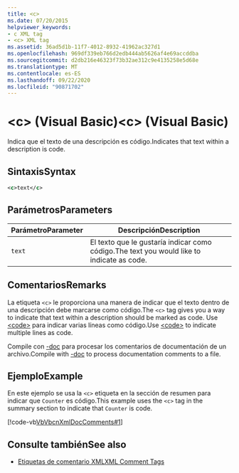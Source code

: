 ```yaml
---
title: <c>
ms.date: 07/20/2015
helpviewer_keywords:
- c XML tag
- <c> XML tag
ms.assetid: 36ad5d1b-11f7-4012-8932-41962ac327d1
ms.openlocfilehash: 969df339eb766d2edb444ab5626af4e69accddba
ms.sourcegitcommit: d2db216e46323f73b32ae312c9e4135258e5d68e
ms.translationtype: MT
ms.contentlocale: es-ES
ms.lasthandoff: 09/22/2020
ms.locfileid: "90871702"
---
```

# <a name="c-visual-basic"></a><span data-ttu-id="27223-101">\<c> (Visual Basic)</span><span class="sxs-lookup"><span data-stu-id="27223-101">\<c> (Visual Basic)</span></span>

<span data-ttu-id="27223-102">Indica que el texto de una descripción es código.</span><span class="sxs-lookup"><span data-stu-id="27223-102">Indicates that text within a description is code.</span></span>  
  
## <a name="syntax"></a><span data-ttu-id="27223-103">Sintaxis</span><span class="sxs-lookup"><span data-stu-id="27223-103">Syntax</span></span>  
  
```xml  
<c>text</c>  
```  
  
## <a name="parameters"></a><span data-ttu-id="27223-104">Parámetros</span><span class="sxs-lookup"><span data-stu-id="27223-104">Parameters</span></span>  
  
|<span data-ttu-id="27223-105">Parámetro</span><span class="sxs-lookup"><span data-stu-id="27223-105">Parameter</span></span>|<span data-ttu-id="27223-106">Descripción</span><span class="sxs-lookup"><span data-stu-id="27223-106">Description</span></span>|  
|---|---|  
|`text`|<span data-ttu-id="27223-107">El texto que le gustaría indicar como código.</span><span class="sxs-lookup"><span data-stu-id="27223-107">The text you would like to indicate as code.</span></span>|  
  
## <a name="remarks"></a><span data-ttu-id="27223-108">Comentarios</span><span class="sxs-lookup"><span data-stu-id="27223-108">Remarks</span></span>  

 <span data-ttu-id="27223-109">La etiqueta `<c>` le proporciona una manera de indicar que el texto dentro de una descripción debe marcarse como código.</span><span class="sxs-lookup"><span data-stu-id="27223-109">The `<c>` tag gives you a way to indicate that text within a description should be marked as code.</span></span> <span data-ttu-id="27223-110">Use [\<code>](code.md) para indicar varias líneas como código.</span><span class="sxs-lookup"><span data-stu-id="27223-110">Use [\<code>](code.md) to indicate multiple lines as code.</span></span>  
  
 <span data-ttu-id="27223-111">Compile con [-doc](../../reference/command-line-compiler/doc.md) para procesar los comentarios de documentación de un archivo.</span><span class="sxs-lookup"><span data-stu-id="27223-111">Compile with [-doc](../../reference/command-line-compiler/doc.md) to process documentation comments to a file.</span></span>  
  
## <a name="example"></a><span data-ttu-id="27223-112">Ejemplo</span><span class="sxs-lookup"><span data-stu-id="27223-112">Example</span></span>  

 <span data-ttu-id="27223-113">En este ejemplo se usa la `<c>` etiqueta en la sección de resumen para indicar que `Counter` es código.</span><span class="sxs-lookup"><span data-stu-id="27223-113">This example uses the `<c>` tag in the summary section to indicate that `Counter` is code.</span></span>  
  
 [!code-vb[VbVbcnXmlDocComments#1](~/samples/snippets/visualbasic/VS_Snippets_VBCSharp/VbVbcnXmlDocComments/VB/Class1.vb#1)]  
  
## <a name="see-also"></a><span data-ttu-id="27223-114">Consulte también</span><span class="sxs-lookup"><span data-stu-id="27223-114">See also</span></span>

- [<span data-ttu-id="27223-115">Etiquetas de comentario XML</span><span class="sxs-lookup"><span data-stu-id="27223-115">XML Comment Tags</span></span>](index.md)
